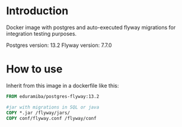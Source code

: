 # Introduction

Docker image with postgres and auto-executed flyway migrations for integration testing purposes.

Postgres version: 13.2
Flyway version: 7.7.0

# How to use

Inherit from this image in a dockerfile like this:

```Dockerfile
FROM eduramiba/postgres-flyway:13.2

#jar with migrations in SQL or java
COPY *.jar /flyway/jars/
COPY conf/flyway.conf /flyway/conf
```
